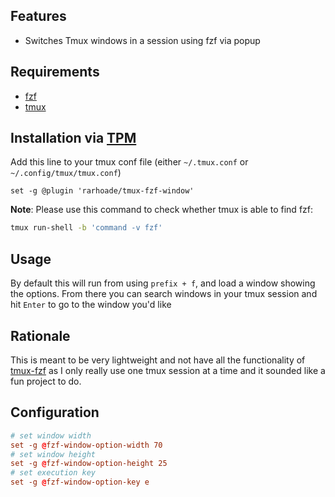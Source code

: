 ## Features
* Switches Tmux windows in a session using fzf via popup

## Requirements
* [fzf](https://github.com/junegunn/fzf/)
* [tmux](https://github.com/tmux/tmux/wiki)

## Installation via [TPM](https://github.com/tmux-plugins/tpm)
Add this line to your tmux conf file (either `~/.tmux.conf` or `~/.config/tmux/tmux.conf`)

```tmux
set -g @plugin 'rarhoade/tmux-fzf-window'
```


**Note**: Please use this command to check whether tmux is able to find fzf: 
``` bash
tmux run-shell -b 'command -v fzf'
```

## Usage
By default this will run from using `prefix + f`, and load a window showing the options.
From there you can search windows in your tmux session and hit `Enter` to go to the window you'd like

## Rationale
This is meant to be very lightweight and not have all the functionality of [tmux-fzf](https://github.com/sainnhe/tmux-fzf?tab=readme-ov-file)
as I only really use one tmux session at a time and it sounded like a fun project to do.

## Configuration
```conf
# set window width
set -g @fzf-window-option-width 70
# set window height
set -g @fzf-window-option-height 25
# set execution key
set -g @fzf-window-option-key e
```